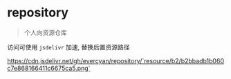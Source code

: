 # repository

> 个人向资源仓库

访问可使用 `jsdelivr` 加速, 替换后置资源路径

https://cdn.jsdelivr.net/gh/evercyan/repository/`resource/b2/b2bbadb1b060c7e868166411c6675ca5.png`
